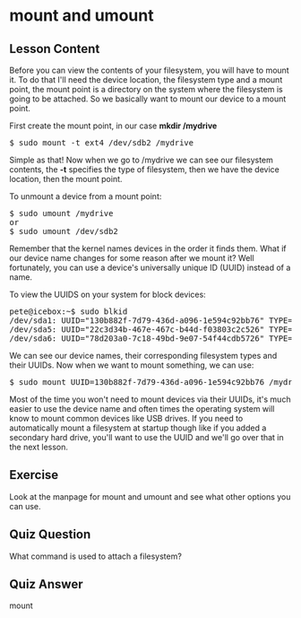# mount and umount

## Lesson Content

Before you can view the contents of your filesystem, you will have to mount it. To do that I'll need the device location, the filesystem type and a mount point, the mount point is a directory on the system where the filesystem is going to be attached. So we basically want to mount our device to a mount point.

First create the mount point, in our case <b>mkdir /mydrive</b>

<pre>$ sudo mount -t ext4 /dev/sdb2 /mydrive</pre>

Simple as that! Now when we go to /mydrive we can see our filesystem contents, the <b>-t</b> specifies the type of filesystem, then we have the device location, then the mount point.

To unmount a device from a mount point:

<pre>$ sudo umount /mydrive
or
$ sudo umount /dev/sdb2</pre>

Remember that the kernel names devices in the order it finds them. What if our device name changes for some reason after we mount it? Well fortunately, you can use a device's universally unique ID (UUID) instead of a name.

To view the UUIDS on your system for block devices:

<pre>
pete@icebox:~$ sudo blkid
/dev/sda1: UUID="130b882f-7d79-436d-a096-1e594c92bb76" TYPE="ext4"
/dev/sda5: UUID="22c3d34b-467e-467c-b44d-f03803c2c526" TYPE="swap"
/dev/sda6: UUID="78d203a0-7c18-49bd-9e07-54f44cdb5726" TYPE="xfs"
</pre>

We can see our device names, their corresponding filesystem types and their UUIDs. Now when we want to mount something, we can use:

<pre>$ sudo mount UUID=130b882f-7d79-436d-a096-1e594c92bb76 /mydrive</pre>

Most of the time you won't need to mount devices via their UUIDs, it's much easier to use the device name and often times the operating system will know to mount common devices like USB drives. If you need to automatically mount a filesystem at startup though like if you added a secondary hard drive, you'll want to use the UUID and we'll go over that in the next lesson.

## Exercise

Look at the manpage for mount and umount and see what other options you can use.

## Quiz Question

What command is used to attach a filesystem?

## Quiz Answer

mount